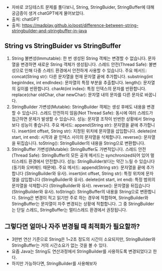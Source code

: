 * 자바로 코딩테스트 문제를 풀다보니, String, StringBuider, StringBuffer에 대해 궁금증이 생겨 chatGPT에게 물어보았다.
* 출처: chatGPT
* 출처: https://madplay.github.io/post/difference-between-string-stringbuilder-and-stringbuffer-in-java

## String vs StringBuider vs StringBuffer
1. String
불변성(Immutable): 한 번 생성된 String 객체는 변경할 수 없습니다. 문자열을 변경하면 새로운 String 객체가 생성됩니다.
스레드 안전(Thread Safe): 불변성으로 인해 다중 스레드 환경에서 안전하게 사용할 수 있습니다.
주요 메서드:
concat(String str): 다른 문자열을 현재 문자열 끝에 추가합니다.
substring(int beginIndex, int endIndex): 문자열의 특정 부분을 추출합니다.
length(): 문자열의 길이를 반환합니다.
charAt(int index): 특정 인덱스의 문자를 반환합니다.
replace(char oldChar, char newChar): 문자열 내의 문자를 다른 문자로 바꿉니다.
2. StringBuilder
가변성(Mutable): StringBuilder 객체는 생성 후에도 내용을 변경할 수 있습니다.
스레드 안전하지 않음(Not Thread Safe): 동시에 여러 스레드가 접근하면 문제가 발생할 수 있습니다.
성능: 문자열 조작이 빈번한 상황에서 String보다 성능이 좋습니다.
주요 메서드:
append(String str): 문자열을 끝에 추가합니다.
insert(int offset, String str): 지정된 위치에 문자열을 삽입합니다.
delete(int start, int end): 시작과 끝 인덱스 사이의 문자열을 삭제합니다.
reverse(): 문자열을 뒤집습니다.
toString(): StringBuilder의 내용을 String으로 변환합니다.
3. StringBuffer
가변성(Mutable): StringBuffer도 가변적입니다.
스레드 안전(Thread Safe): StringBuffer의 모든 공개 메서드는 synchronized되어 있어 멀티스레드 환경에서 안전합니다.
성능: StringBuilder보다는 약간 느릴 수 있습니다(동기화 오버헤드 때문에).
주요 메서드:
append(String str): 문자열을 끝에 추가합니다 (StringBuilder와 유사).
insert(int offset, String str): 특정 위치에 문자열을 삽입합니다 (StringBuilder와 유사).
delete(int start, int end): 특정 범위의 문자열을 삭제합니다 (StringBuilder와 유사).
reverse(): 문자열을 뒤집습니다 (StringBuilder와 유사).
toString(): StringBuffer의 내용을 String으로 변환합니다.
String은 변경이 적고 읽기만 주로 하는 경우에 적합하며, StringBuilder와 StringBuffer는 문자열이 자주 변경되는 상황에 적합합니다. 그 중 StringBuilder는 단일 스레드, StringBuffer는 멀티스레드 환경에서 권장됩니다.

## 그렇다면 얼마나 자주 변경될 때 최적화가 필요할까?
* 3만번 연산 기준으로 String은 1~2초 정도의 시간이 소요되지만, StringBuilder와 StringBuffer는 거의 시간소요가 없는 것을 볼 수 있다.
* 요즘 Java는 String도 연산과정에서 StringBuilder를 사용하도록 변경되었다고 한다.
* 하지만 가능하다면, StringBuilder를 사용해보자
